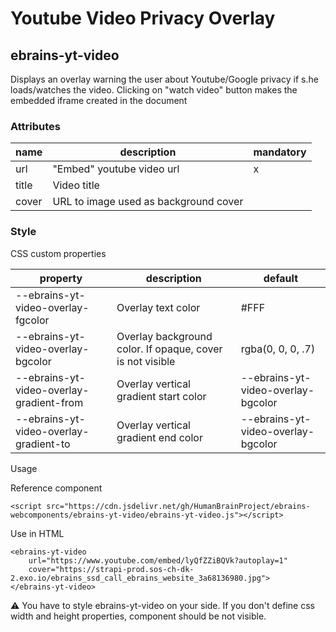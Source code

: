 # Youtube Video Privacy Overlay

## ebrains-yt-video

Displays an overlay warning the user about Youtube/Google privacy if s.he loads/watches the video. Clicking on "watch video" button makes the embedded iframe created in the document

### Attributes

| name  | description                           | mandatory |
| ----- | ------------------------------------- | --------- |
| url   | "Embed" youtube video url             | x         |
| title | Video title                           |           |
| cover | URL to image used as background cover |           |

### Style

CSS custom properties

| property                                 | description                                               | default                            |
| ---------------------------------------- | --------------------------------------------------------- | ---------------------------------- |
| --ebrains-yt-video-overlay-fgcolor       | Overlay text color                                        | #FFF                               |
| --ebrains-yt-video-overlay-bgcolor       | Overlay background color. If opaque, cover is not visible | rgba(0, 0, 0, .7)                  |
| --ebrains-yt-video-overlay-gradient-from | Overlay vertical gradient start color                     | --ebrains-yt-video-overlay-bgcolor |
| --ebrains-yt-video-overlay-gradient-to   | Overlay vertical gradient end color                       | --ebrains-yt-video-overlay-bgcolor |

Usage

Reference component

```
<script src="https://cdn.jsdelivr.net/gh/HumanBrainProject/ebrains-webcomponents/ebrains-yt-video/ebrains-yt-video.js"></script>
```

Use in HTML

```
<ebrains-yt-video
	url="https://www.youtube.com/embed/lyQfZZiBQVk?autoplay=1"
	cover="https://strapi-prod.sos-ch-dk-2.exo.io/ebrains_ssd_call_ebrains_website_3a68136980.jpg">
</ebrains-yt-video>
```

⚠️ You have to style ebrains-yt-video on your side. If you don't define css width and height properties, component should be not visible.
